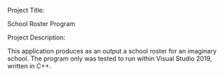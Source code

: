 Project Title:

School Roster Program

Project Description:

This application produces as an output a school roster for an imaginary school. The program only was tested to run within Visual Studio 2019, written in C++.

